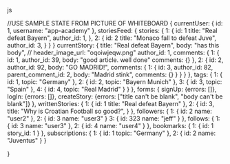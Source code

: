 js

//USE SAMPLE STATE FROM PICTURE OF WHITEBOARD
{
  currentUser: {
    id: 1,
    username: "app-academy"
  },
  storiesFeed: {
    stories: {
      1: {
        id: 1
        title: "Real defeat Bayern",
        author_id: 1,
      },
      2: {
        id: 2
        title: "Monaco fall to defeat Juve",
        author_id: 3,
      }
    }
  }
  currentStory: {
    title: "Real defeat Bayern",
    body: "has this body",
    // header_image_url: "oqoiwjeqw.png"
    author_id: 1,
    comments: {
      1: {
        id: 1,
        author_id: 39,
        body: "good article. well done"
        comments: {}
      },
      2: {
        id: 2,
        author_id: 92,
        body: "GO MADRID!",
        comments: {
          1: {
            id: 3,
            author_id: 82,
            parent_comment_id: 2,
            body: "Madrid stink",
            comments: {}
          }
        }
      }
    },
    tags: {
      1: {
        id: 1,
        topic: "Germany"
      },
      2: {
        id: 2,
        topic: "Bayern Munich"
      },
      3: {
        id: 3,
        topic: "Spain"
      },
      4: {
        id: 4,
        topic: "Real Madrid"
      }
    }
  },
  forms: {
    signUp: {errors: []},
    logIn: {errors: []},
    createStory: {errors: ["title can't be blank", "body can't be blank"]}
  },
  writtenStories: {
    1: {
      id: 1
      title: "Real defeat Bayern"
    },
    2: {
      id: 3,
      title: "Why is Croatian Football so good?",
    }
  },
  followers: {
    1: {
      id: 2
      name: "user2"
    },
    2: {
      id: 3
      name: "user3"
    }
    3: {
      id: 323
      name: "jeff"
    }
  },
  follows: {
    1: {
      id: 3
      name: "user3"
    },
    2: {
      id: 4
      name: "user4"
    }
  },
  bookmarks: {
    1: {
      id: 1
      story_id: 1
    }
  },
  subscriptions: {
    1: {
      id: 1
      topic: "Germany"
    },
    2: {
      id: 2
      name: "Juventus"
    }
  }

}
